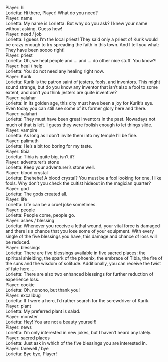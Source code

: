 Player: hi  
Lorietta: Hi there, Player! What do you need?  
Player: name  
Lorietta: My name is Lorietta. But why do you ask? I knew your name without asking. Guess how!  
Player: need / job  
Lorietta: I guess I’m the local priest! They said only a priest of Kurik would be crazy enough to try spreading the faith in this town. And I tell you what: They have been soooo right!  
Player: priest  
Lorietta: Oh, we heal people and … and … do other nice stuff. You know?!  
Player: heal / help  
Lorietta: You do not need any healing right now.  
Player: Kurik  
Lorietta: Kurik is the patron saint of jesters, fools, and inventors. This might sound strange, but do you know any inventor that isn’t also a fool to some extent, and don’t you think jesters are quite inventive?  
Player: yalahar  
Lorietta: In its golden age, this city must have been a joy for Kurik’s eye. Even today you can still see some of its former glory here and there.  
Player: yalahari  
Lorietta: They must have been great inventors in the past. Nowadays not much of that is left. I guess they were foolish enough to let things slide.  
Player: vampire  
Lorietta: As long as I don’t invite them into my temple I’ll be fine.  
Player: palimuth  
Lorietta: He’s a bit too boring for my taste.  
Player: tibia  
Lorietta: Tibia is quite big, isn’t it?  
Player: adventurer’s stone  
Lorietta: Keep your adventurer’s stone well.  
Player: blood crystal  
Lorietta: Ehehehe! A blood crystal? You must be a fool looking for one. I like fools. Why don’t you check the cultist hideout in the magician quarter?  
Player: god  
Lorietta: The gods created all.  
Player: life  
Lorietta: Life can be a cruel joke sometimes.  
Player: people  
Lorietta: People come, people go.  
Player: ashes / blessing  
Lorietta: Whenever you receive a lethal wound, your vital force is damaged and there is a chance that you lose some of your equipment. With every single of the five blessings you have, this damage and chance of loss will be reduced.  
Player: blessings  
Lorietta: There are five blessings available in five sacred places: the spiritual shielding, the spark of the phoenix, the embrace of Tibia, the fire of the suns and the wisdom of solitude. Additionally, you can receive the twist of fate here. …  
Lorietta: There are also two enhanced blessings for further reduction of experience loss.  
Player: cookie  
Lorietta: Oh, nonono, but thank you!  
Player: excalibug  
Lorietta: If I were a hero, I’d rather search for the screwdriver of Kurik.  
Player: plant  
Lorietta: My preferred plant is salad.  
Player: monster  
Lorietta: Hey! You are not a beauty yourself!  
Player: news  
Lorietta: I’m only interested in new jokes, but I haven’t heard any lately.  
Player: sacred places  
Lorietta: Just ask in which of the five blessings you are interested in.  
Player: farewell / bye  
Lorietta: Bye bye, Player!  
